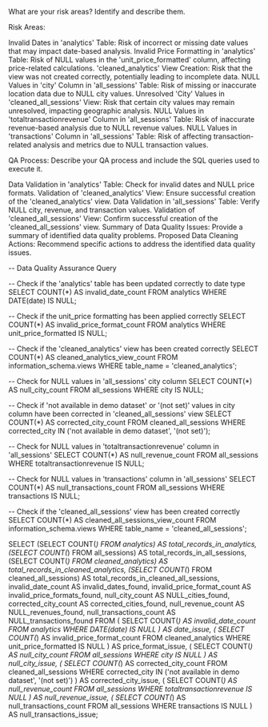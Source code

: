 What are your risk areas? Identify and describe them.


Risk Areas:

Invalid Dates in 'analytics' Table: Risk of incorrect or missing date values that may impact date-based analysis.
Invalid Price Formatting in 'analytics' Table: Risk of NULL values in the 'unit_price_formatted' column, affecting price-related calculations.
'cleaned_analytics' View Creation: Risk that the view was not created correctly, potentially leading to incomplete data.
NULL Values in 'city' Column in 'all_sessions' Table: Risk of missing or inaccurate location data due to NULL city values.
Unresolved 'City' Values in 'cleaned_all_sessions' View: Risk that certain city values may remain unresolved, impacting geographic analysis.
NULL Values in 'totaltransactionrevenue' Column in 'all_sessions' Table: Risk of inaccurate revenue-based analysis due to NULL revenue values.
NULL Values in 'transactions' Column in 'all_sessions' Table: Risk of affecting transaction-related analysis and metrics due to NULL transaction values.

QA Process:
Describe your QA process and include the SQL queries used to execute it.
 
Data Validation in 'analytics' Table: Check for invalid dates and NULL price formats.
Validation of 'cleaned_analytics' View: Ensure successful creation of the 'cleaned_analytics' view.
Data Validation in 'all_sessions' Table: Verify NULL city, revenue, and transaction values.
Validation of 'cleaned_all_sessions' View: Confirm successful creation of the 'cleaned_all_sessions' view.
Summary of Data Quality Issues: Provide a summary of identified data quality problems.
Proposed Data Cleaning Actions: Recommend specific actions to address the identified data quality issues.






-- Data Quality Assurance Query

-- Check if the 'analytics' table has been updated correctly to date type
SELECT COUNT(*) AS invalid_date_count
FROM analytics
WHERE DATE(date) IS NULL;

-- Check if the unit_price formatting has been applied correctly
SELECT COUNT(*) AS invalid_price_format_count
FROM analytics
WHERE unit_price_formatted IS NULL;

-- Check if the 'cleaned_analytics' view has been created correctly
SELECT COUNT(*) AS cleaned_analytics_view_count
FROM information_schema.views
WHERE table_name = 'cleaned_analytics';

-- Check for NULL values in 'all_sessions' city column
SELECT COUNT(*) AS null_city_count
FROM all_sessions
WHERE city IS NULL;

-- Check if 'not available in demo dataset' or '(not set)' values in city column have been corrected in 'cleaned_all_sessions' view
SELECT COUNT(*) AS corrected_city_count
FROM cleaned_all_sessions
WHERE corrected_city IN ('not available in demo dataset', '(not set)');

-- Check for NULL values in 'totaltransactionrevenue' column in 'all_sessions'
SELECT COUNT(*) AS null_revenue_count
FROM all_sessions
WHERE totaltransactionrevenue IS NULL;

-- Check for NULL values in 'transactions' column in 'all_sessions'
SELECT COUNT(*) AS null_transactions_count
FROM all_sessions
WHERE transactions IS NULL;

-- Check if the 'cleaned_all_sessions' view has been created correctly
SELECT COUNT(*) AS cleaned_all_sessions_view_count
FROM information_schema.views
WHERE table_name = 'cleaned_all_sessions';


SELECT
    (SELECT COUNT(*) FROM analytics) AS total_records_in_analytics,
    (SELECT COUNT(*) FROM all_sessions) AS total_records_in_all_sessions,
    (SELECT COUNT(*) FROM cleaned_analytics) AS total_records_in_cleaned_analytics,
    (SELECT COUNT(*) FROM cleaned_all_sessions) AS total_records_in_cleaned_all_sessions,
    invalid_date_count AS invalid_dates_found,
    invalid_price_format_count AS invalid_price_formats_found,
    null_city_count AS NULL_cities_found,
    corrected_city_count AS corrected_cities_found,
    null_revenue_count AS NULL_revenues_found,
    null_transactions_count AS NULL_transactions_found
FROM (
    SELECT COUNT(*) AS invalid_date_count
    FROM analytics
    WHERE DATE(date) IS NULL
) AS date_issue,
(
    SELECT COUNT(*) AS invalid_price_format_count
    FROM cleaned_analytics
    WHERE unit_price_formatted IS NULL
) AS price_format_issue,
(
    SELECT COUNT(*) AS null_city_count
    FROM all_sessions
    WHERE city IS NULL
) AS null_city_issue,
(
    SELECT COUNT(*) AS corrected_city_count
    FROM cleaned_all_sessions
    WHERE corrected_city IN ('not available in demo dataset', '(not set)')
) AS corrected_city_issue,
(
    SELECT COUNT(*) AS null_revenue_count
    FROM all_sessions
    WHERE totaltransactionrevenue IS NULL
) AS null_revenue_issue,
(
    SELECT COUNT(*) AS null_transactions_count
    FROM all_sessions
    WHERE transactions IS NULL
) AS null_transactions_issue;



